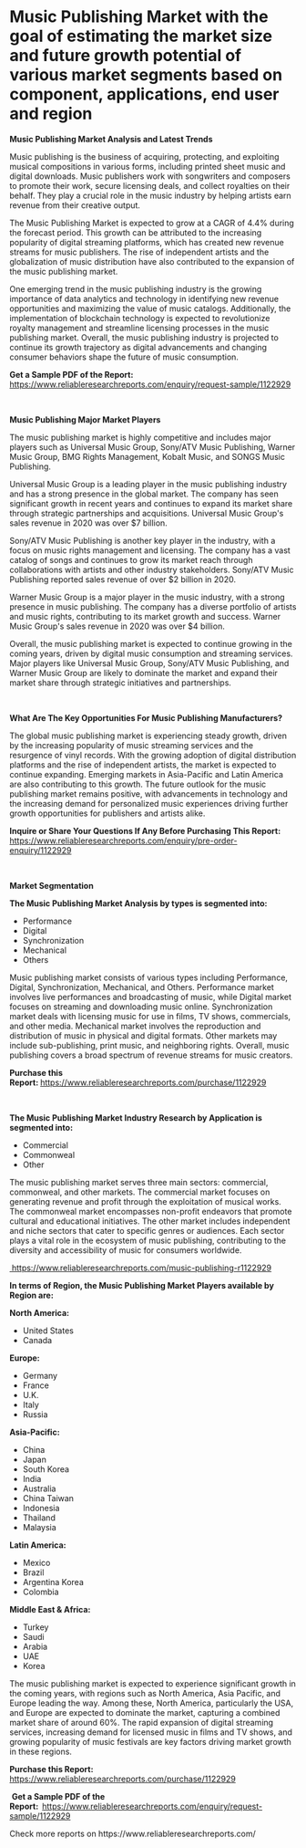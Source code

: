 <p><h1>Music Publishing Market with the goal of estimating the market size and future growth potential of various market segments based on component, applications, end user and region</h1></p><p><strong>Music Publishing Market Analysis and Latest Trends</strong></p>
<p><p>Music publishing is the business of acquiring, protecting, and exploiting musical compositions in various forms, including printed sheet music and digital downloads. Music publishers work with songwriters and composers to promote their work, secure licensing deals, and collect royalties on their behalf. They play a crucial role in the music industry by helping artists earn revenue from their creative output.</p><p>The Music Publishing Market is expected to grow at a CAGR of 4.4% during the forecast period. This growth can be attributed to the increasing popularity of digital streaming platforms, which has created new revenue streams for music publishers. The rise of independent artists and the globalization of music distribution have also contributed to the expansion of the music publishing market.</p><p>One emerging trend in the music publishing industry is the growing importance of data analytics and technology in identifying new revenue opportunities and maximizing the value of music catalogs. Additionally, the implementation of blockchain technology is expected to revolutionize royalty management and streamline licensing processes in the music publishing market. Overall, the music publishing industry is projected to continue its growth trajectory as digital advancements and changing consumer behaviors shape the future of music consumption.</p></p>
<p><strong>Get a Sample PDF of the Report:&nbsp;</strong> <a href="https://www.reliableresearchreports.com/enquiry/request-sample/1122929">https://www.reliableresearchreports.com/enquiry/request-sample/1122929</a></p>
<p>&nbsp;</p>
<p><strong>Music Publishing Major Market Players</strong></p>
<p><p>The music publishing market is highly competitive and includes major players such as Universal Music Group, Sony/ATV Music Publishing, Warner Music Group, BMG Rights Management, Kobalt Music, and SONGS Music Publishing.</p><p>Universal Music Group is a leading player in the music publishing industry and has a strong presence in the global market. The company has seen significant growth in recent years and continues to expand its market share through strategic partnerships and acquisitions. Universal Music Group's sales revenue in 2020 was over $7 billion.</p><p>Sony/ATV Music Publishing is another key player in the industry, with a focus on music rights management and licensing. The company has a vast catalog of songs and continues to grow its market reach through collaborations with artists and other industry stakeholders. Sony/ATV Music Publishing reported sales revenue of over $2 billion in 2020.</p><p>Warner Music Group is a major player in the music industry, with a strong presence in music publishing. The company has a diverse portfolio of artists and music rights, contributing to its market growth and success. Warner Music Group's sales revenue in 2020 was over $4 billion.</p><p>Overall, the music publishing market is expected to continue growing in the coming years, driven by digital music consumption and streaming services. Major players like Universal Music Group, Sony/ATV Music Publishing, and Warner Music Group are likely to dominate the market and expand their market share through strategic initiatives and partnerships.</p></p>
<p>&nbsp;</p>
<p><strong>What Are The Key Opportunities For Music Publishing Manufacturers?</strong></p>
<p><p>The global music publishing market is experiencing steady growth, driven by the increasing popularity of music streaming services and the resurgence of vinyl records. With the growing adoption of digital distribution platforms and the rise of independent artists, the market is expected to continue expanding. Emerging markets in Asia-Pacific and Latin America are also contributing to this growth. The future outlook for the music publishing market remains positive, with advancements in technology and the increasing demand for personalized music experiences driving further growth opportunities for publishers and artists alike.</p></p>
<p><strong>Inquire or Share Your Questions If Any Before Purchasing This Report:</strong> <a href="https://www.reliableresearchreports.com/enquiry/pre-order-enquiry/1122929">https://www.reliableresearchreports.com/enquiry/pre-order-enquiry/1122929</a></p>
<p>&nbsp;</p>
<p><strong>Market Segmentation</strong></p>
<p><strong>The Music Publishing Market Analysis by types is segmented into:</strong></p>
<p><ul><li>Performance</li><li>Digital</li><li>Synchronization</li><li>Mechanical</li><li>Others</li></ul></p>
<p><p>Music publishing market consists of various types including Performance, Digital, Synchronization, Mechanical, and Others. Performance market involves live performances and broadcasting of music, while Digital market focuses on streaming and downloading music online. Synchronization market deals with licensing music for use in films, TV shows, commercials, and other media. Mechanical market involves the reproduction and distribution of music in physical and digital formats. Other markets may include sub-publishing, print music, and neighboring rights. Overall, music publishing covers a broad spectrum of revenue streams for music creators.</p></p>
<p><strong>Purchase this Report:&nbsp;</strong><a href="https://www.reliableresearchreports.com/purchase/1122929">https://www.reliableresearchreports.com/purchase/1122929</a></p>
<p>&nbsp;</p>
<p><strong>The Music Publishing Market Industry Research by Application is segmented into:</strong></p>
<p><ul><li>Commercial</li><li>Commonweal</li><li>Other</li></ul></p>
<p><p>The music publishing market serves three main sectors: commercial, commonweal, and other markets. The commercial market focuses on generating revenue and profit through the exploitation of musical works. The commonweal market encompasses non-profit endeavors that promote cultural and educational initiatives. The other market includes independent and niche sectors that cater to specific genres or audiences. Each sector plays a vital role in the ecosystem of music publishing, contributing to the diversity and accessibility of music for consumers worldwide.</p></p>
<p><a href="https://www.reliableresearchreports.com/music-publishing-r1122929">&nbsp;https://www.reliableresearchreports.com/music-publishing-r1122929</a></p>
<p><strong>In terms of Region, the Music Publishing Market Players available by Region are:</strong></p>
<p>
    <p> <strong> North America: </strong>
        <ul>
            <li>United States</li>
            <li>Canada</li>
        </ul>
        </p> 
    <p> <strong> Europe: </strong>
        <ul>
            <li>Germany</li>
            <li>France</li>
            <li>U.K.</li>
            <li>Italy</li>
            <li>Russia</li>
        </ul>
        </p> 
    <p> <strong> Asia-Pacific: </strong>
        <ul>
            <li>China</li>
            <li>Japan</li>
            <li>South Korea</li>
            <li>India</li>
            <li>Australia</li>
            <li>China Taiwan</li>
            <li>Indonesia</li>
            <li>Thailand</li>
            <li>Malaysia</li>
        </ul>
        </p> 
    <p> <strong> Latin America: </strong>
        <ul>
            <li>Mexico</li>
            <li>Brazil</li>
            <li>Argentina Korea</li>
            <li>Colombia</li>
        </ul>
        </p> 
    <p> <strong> Middle East & Africa: </strong>
        <ul>
            <li>Turkey</li>
            <li>Saudi</li>
            <li>Arabia</li>
            <li>UAE</li>
            <li>Korea</li>
        </ul>
    </p>
    </p>
<p><p>The music publishing market is expected to experience significant growth in the coming years, with regions such as North America, Asia Pacific, and Europe leading the way. Among these, North America, particularly the USA, and Europe are expected to dominate the market, capturing a combined market share of around 60%. The rapid expansion of digital streaming services, increasing demand for licensed music in films and TV shows, and growing popularity of music festivals are key factors driving market growth in these regions.</p></p>
<p><strong>Purchase this Report: </strong><a href="https://www.reliableresearchreports.com/purchase/1122929">https://www.reliableresearchreports.com/purchase/1122929</a></p>
<p>&nbsp;<strong>Get a Sample PDF of the Report:&nbsp;&nbsp;</strong><a href="https://www.reliableresearchreports.com/enquiry/request-sample/1122929">https://www.reliableresearchreports.com/enquiry/request-sample/1122929</a></p>
<p><strong></strong></p>
<p>Check more reports on https://www.reliableresearchreports.com/</p>